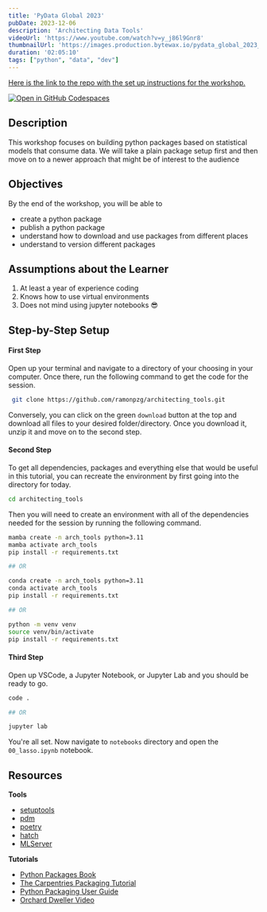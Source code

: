 ```yaml
---
title: 'PyData Global 2023'
pubDate: 2023-12-06
description: 'Architecting Data Tools'
videoUrl: 'https://www.youtube.com/watch?v=y_j86l9Gnr8'
thumbnailUrl: 'https://images.production.bytewax.io/pydata_global_2023_519c788d2c.png'
duration: '02:05:10'
tags: ["python", "data", "dev"]
---
```


[Here is the link to the repo with the set up instructions for the workshop.](https://github.com/ramonpzg/architecting_tools)


[![Open in GitHub Codespaces](https://github.com/codespaces/badge.svg)](https://codespaces.new/ramonpzg/architecting_tools)

## Description

This workshop focuses on building python packages based on statistical models that 
consume data. We will take a plain package setup first and then move on to a newer 
approach that might be of interest to the audience

## Objectives

By the end of the workshop, you will be able to
- create a python package
- publish a python package
- understand how to download and use packages from different places
- understand to version different packages

## Assumptions about the Learner

1. At least a year of experience coding
2. Knows how to use virtual environments
3. Does not mind using jupyter notebooks 😎


## Step-by-Step Setup

#### First Step

Open up your terminal and navigate to a directory of your choosing in your 
computer. Once there, run the following command to get the code for the session.

```sh
 git clone https://github.com/ramonpzg/architecting_tools.git
```

Conversely, you can click on the green `download` button at the top and download all
files to your desired folder/directory. Once you download it, unzip it and move on
to the second step.

#### Second Step

To get all dependencies, packages and everything else that would be useful in this
tutorial, you can recreate the environment by first going into the directory for today.

```sh
cd architecting_tools
```

Then you will need to create an environment with all of the dependencies needed 
for the session by running the following command.

```sh
mamba create -n arch_tools python=3.11
mamba activate arch_tools
pip install -r requirements.txt

## OR

conda create -n arch_tools python=3.11
conda activate arch_tools
pip install -r requirements.txt

## OR

python -m venv venv
source venv/bin/activate
pip install -r requirements.txt
```
#### Third Step

Open up VSCode, a Jupyter Notebook, or Jupyter Lab and you should be ready to go.

```sh
code .

## OR

jupyter lab
```

You're all set. Now navigate to `notebooks` directory and open the `00_lasso.ipynb` notebook.



## Resources

**Tools**
- [setuptools](https://setuptools.pypa.io/en/latest/)
- [pdm](https://pdm-project.org/latest/)
- [poetry](https://python-poetry.org/)
- [hatch](https://hatch.pypa.io/latest/)
- [MLServer](https://mlserver.readthedocs.io/en/latest/)

**Tutorials**
- [Python Packages Book](https://py-pkgs.org/welcome)
- [The Carpentries Packaging Tutorial](https://carpentries-incubator.github.io/python_packaging/instructor/index.html)
- [Python Packaging User Guide](https://packaging.python.org/en/latest/overview/)
- [Orchard Dweller Video](https://www.youtube.com/watch?v=cOFyf0_CDhI&ab_channel=OrchardDweller)
